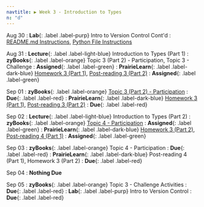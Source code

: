 ```yaml
---
navtitle: ▶ Week 3 - Introduction to Types
n: "d"
---
```


Aug 30
: **Lab**{: .label .label-purp} Intro to Version Control Cont'd
	: [README.md Instructions](https://mediaspace.illinois.edu/media/t/1_1sxkfdd0 ), [Python File Instructions](https://mediaspace.illinois.edu/media/t/1_w762du93)

Aug 31
: **Lecture**{: .label .label-light-blue} Introduction to Types (Part 1)
: **zyBooks**{: .label .label-orange} Topic 3 (Part 2) - Participation, Topic 3 - Challenge
    : **Assigned**{: .label .label-green}
: **PrairieLearn**{: .label .label-dark-blue} [Homework 3 (Part 1)](https://www.prairielearn.org/pl/course_instance/128740/assessment/2312032), [Post-reading 3 (Part 2)](#)
    : **Assigned**{: .label .label-green}


Sep 01
: **zyBooks**{: .label .label-orange} [Topic 3 (Part 2) - Participation](#)
    : **Due**{: .label .label-red}
: **PrairieLearn**{: .label .label-dark-blue} [Homework 3 (Part 1)](#), [Post-reading 3 (Part 2)](#)
    : **Due**{: .label .label-red}


Sep 02
: **Lecture**{: .label .label-light-blue} Introduction to Types (Part 2)
: **zyBooks**{: .label .label-orange} [Topic 4 - Participation](#)
    : **Assigned**{: .label .label-green}
: **PrairieLearn**{: .label .label-dark-blue} [Homework 3 (Part 2)](https://www.prairielearn.org/pl/course_instance/128740/assessment/2312033), [Post-reading 4 (Part 1)](#)
    : **Assigned**{: .label .label-green}

Sep 03
: **zyBooks**{: .label .label-orange} Topic 4 - Participation
    : **Due**{: .label .label-red}
: **PrairieLearn**{: .label .label-dark-blue} Post-reading 4 (Part 1), Homework 3 (Part 2)
    : **Due**{: .label .label-red}

Sep 04
: **Nothing Due**

Sep 05
: **zyBooks**{: .label .label-orange} Topic 3 - Challenge Activities
    : **Due**{: .label .label-red}
: **Lab**{: .label .label-purp} Intro to Version Control 
    : **Due**{: .label .label-red}

